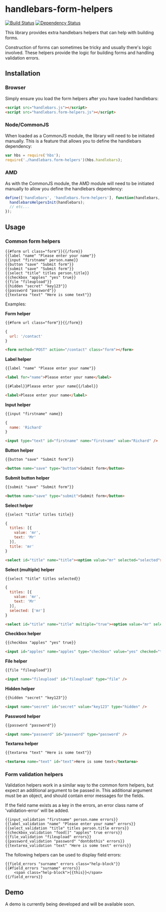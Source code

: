 # handlebars-form-helpers 

[![Build Status](https://travis-ci.org/badsyntax/handlebars-form-helpers.png?branch=master)](https://travis-ci.org/badsyntax/handlebars-form-helpers)
[![Dependency Status](https://gemnasium.com/badsyntax/handlebars-form-helpers.png)](https://gemnasium.com/badsyntax/handlebars-form-helpers)


This library provides extra handlebars helpers that can help with building forms. 

Construction of forms can sometimes be tricky and usually there's logic involved. 
These helpers provide the logic for building forms and handling validation errors. 

## Installation

### Browser

Simply ensure you load the form helpers after you have loaded handlebars:

```html
<script src="handlebars.js"></script>
<script src="handlebars.form-helpers.js"></script>
```

### Node/CommonJS

When loaded as a CommonJS module, the library will need to be initiated manually. This is a feature
that allows you to define the handlebars dependency:

```javascript
var hbs = require('hbs');
require('./handlebars.form-helpers')(hbs.handlebars);
```

### AMD

As with the CommonJS module, the AMD module will need to be initiated manually to allow you 
define the handlebars dependency:

```javascript
define(['handlebars', 'handlebars.form-helpers'], function(handlebars, handlebarsHelpersInit) {
  handlebarsHelpersInit(handlebars);
  // etc...
});
```

## Usage

### Common form helpers

```
{{#form url class="form"}}{{/form}}
{{label "name" "Please enter your name"}}
{{input "firstname" person.name}}
{{button "save" "Submit form"}}
{{submit "save" "Submit form"}}
{{select "title" titles person.title}}
{{checkbox "apples" "yes" true}}
{{file "fileupload"}}
{{hidden "secret" "key123"}}
{{password "password"}}
{{textarea "text" "Here is some text"}}
```

Examples:

**Form helper**
```html
{{#form url class="form"}}{{/form}}
```
```javascript
{
  url: '/contact'
}
```
```html
<form method="POST" action="/contact" class="form"></form>
```

**Label helper**
```html
{{label "name" "Please enter your name"}}
```
```html
<label for="name">Please enter your name</label>
```
```html
{{#label}}Please enter your name{{/label}}
```
```html
<label>Please enter your name</label>
```

**Input helper**
```html
{{input "firstname" name}}
```
```javascript
{
  name: 'Richard'
}
```
```html
<input type="text" id="firstname" name="firstname" value="Richard" />
```

**Button helper**
```html
{{button "save" "Submit form"}}
```
```html
<button name="save" type="button">Submit form</button>
```

**Submit button helper**
```html
{{submit "save" "Submit form"}}
```
```html
<button name="save" type="submit">Submit form</button>
```

**Select helper**
```html
{{select "title" titles title}}
```
```javascript
{
  titles: [{
    value: 'mr',
    text: 'Mr'
  }],
  title: 'mr'
}
```
```html
<select id="title" name="title"><option value="mr" selected="selected">Mr</option></select>
```

**Select (multiple) helper**
```html
{{select "title" titles selected}}
```
```javascript
{
  titles: [{
    value: 'mr',
    text: 'Mr'
  }],
  selected: ['mr']
}
```
```html
<select id="title" name="title" multiple="true"><option value="mr" selected="selected">Mr</option></select>
```

**Checkbox helper**
```html
{{checkbox "apples" "yes" true}}
```
```html
<input id="apples" name="apples" type="checkbox" value="yes" checked="true" />
```

**File helper**
```html
{{file "fileupload"}}
```
```html
<input name="fileupload" id="fileupload" type="file" />
```

**Hidden helper**
```html
{{hidden "secret" "key123"}}
```
```html
<input name="secret" id="secret" value="key123" type="hidden" />
```

**Password helper**
```html
{{password "password"}}
```
```html
<input name="password" id="password" type="password" />
```

**Textarea helper**
```html
{{textarea "text" "Here is some text"}}
```
```html
<textarea name="text" id="text">Here is some text</textarea>
```


### Form validation helpers

Validation helpers work in a similar way to the common form helpers, but expect an additional argument
to be passed in. This additional argument must be an object, and should contain error messages for the fields.

If the field name exists as a key in the errors, an error class name of 'validation-error' will be added.

```
{{input_validation "firstname" person.name errors}}
{{label_validation "name" "Please enter your name" errors}}
{{select_validation "title" titles person.title errors}}
{{checkbox_validation "food[]" "apples" true errors}}
{{file_validation "fileupload" errors}}
{{password_validation "password" "dontdothis" errors}}
{{textarea_validation "text" "Here is some text" errors}}
```

The following helpers can be used to display field errors:

```
{{field_errors "surname" errors class="help-block"}}
{{#field_errors "surname" errors}}
    <span class="help-block">{{this}}</span>
{{/field_errors}}
```

## Demo

A demo is currently being developed and will be available soon.
